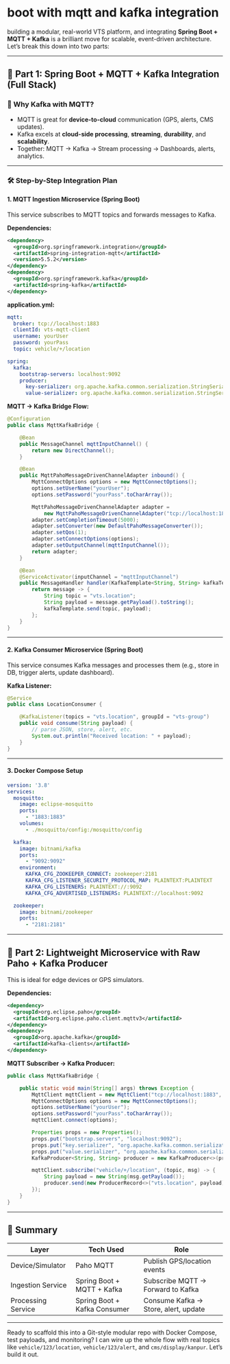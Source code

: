 # boot with mqtt and kafka integration

building a modular, real-world VTS platform, and integrating **Spring Boot + MQTT + Kafka** is a brilliant move for scalable, event-driven architecture. Let’s break this down into two parts:

---

## 🧩 Part 1: Spring Boot + MQTT + Kafka Integration (Full Stack)

### 🎯 Why Kafka with MQTT?

- MQTT is great for **device-to-cloud** communication (GPS, alerts, CMS updates).
- Kafka excels at **cloud-side processing**, **streaming**, **durability**, and **scalability**.
- Together: MQTT → Kafka → Stream processing → Dashboards, alerts, analytics.

---

### 🛠️ Step-by-Step Integration Plan

#### **1. MQTT Ingestion Microservice (Spring Boot)**

This service subscribes to MQTT topics and forwards messages to Kafka.

**Dependencies:**

```xml
<dependency>
  <groupId>org.springframework.integration</groupId>
  <artifactId>spring-integration-mqtt</artifactId>
  <version>5.5.2</version>
</dependency>
<dependency>
  <groupId>org.springframework.kafka</groupId>
  <artifactId>spring-kafka</artifactId>
</dependency>
```

**application.yml:**

```yaml
mqtt:
  broker: tcp://localhost:1883
  clientId: vts-mqtt-client
  username: yourUser
  password: yourPass
  topic: vehicle/+/location

spring:
  kafka:
    bootstrap-servers: localhost:9092
    producer:
      key-serializer: org.apache.kafka.common.serialization.StringSerializer
      value-serializer: org.apache.kafka.common.serialization.StringSerializer
```

**MQTT → Kafka Bridge Flow:**

```java
@Configuration
public class MqttKafkaBridge {

    @Bean
    public MessageChannel mqttInputChannel() {
        return new DirectChannel();
    }

    @Bean
    public MqttPahoMessageDrivenChannelAdapter inbound() {
        MqttConnectOptions options = new MqttConnectOptions();
        options.setUserName("yourUser");
        options.setPassword("yourPass".toCharArray());

        MqttPahoMessageDrivenChannelAdapter adapter =
            new MqttPahoMessageDrivenChannelAdapter("tcp://localhost:1883", "vts-mqtt-client", "vehicle/+/location");
        adapter.setCompletionTimeout(5000);
        adapter.setConverter(new DefaultPahoMessageConverter());
        adapter.setQos(1);
        adapter.setConnectOptions(options);
        adapter.setOutputChannel(mqttInputChannel());
        return adapter;
    }

    @Bean
    @ServiceActivator(inputChannel = "mqttInputChannel")
    public MessageHandler handler(KafkaTemplate<String, String> kafkaTemplate) {
        return message -> {
            String topic = "vts.location";
            String payload = message.getPayload().toString();
            kafkaTemplate.send(topic, payload);
        };
    }
}
```

---

#### **2. Kafka Consumer Microservice (Spring Boot)**

This service consumes Kafka messages and processes them (e.g., store in DB, trigger alerts, update dashboard).

**Kafka Listener:**

```java
@Service
public class LocationConsumer {

    @KafkaListener(topics = "vts.location", groupId = "vts-group")
    public void consume(String payload) {
        // parse JSON, store, alert, etc.
        System.out.println("Received location: " + payload);
    }
}
```

---

#### **3. Docker Compose Setup**

```yaml
version: '3.8'
services:
  mosquitto:
    image: eclipse-mosquitto
    ports:
      - "1883:1883"
    volumes:
      - ./mosquitto/config:/mosquitto/config

  kafka:
    image: bitnami/kafka
    ports:
      - "9092:9092"
    environment:
      KAFKA_CFG_ZOOKEEPER_CONNECT: zookeeper:2181
      KAFKA_CFG_LISTENER_SECURITY_PROTOCOL_MAP: PLAINTEXT:PLAINTEXT
      KAFKA_CFG_LISTENERS: PLAINTEXT://:9092
      KAFKA_CFG_ADVERTISED_LISTENERS: PLAINTEXT://localhost:9092

  zookeeper:
    image: bitnami/zookeeper
    ports:
      - "2181:2181"
```

---

## 🧪 Part 2: Lightweight Microservice with Raw Paho + Kafka Producer

This is ideal for edge devices or GPS simulators.

**Dependencies:**

```xml
<dependency>
  <groupId>org.eclipse.paho</groupId>
  <artifactId>org.eclipse.paho.client.mqttv3</artifactId>
</dependency>
<dependency>
  <groupId>org.apache.kafka</groupId>
  <artifactId>kafka-clients</artifactId>
</dependency>
```

**MQTT Subscriber → Kafka Producer:**

```java
public class MqttKafkaBridge {

    public static void main(String[] args) throws Exception {
        MqttClient mqttClient = new MqttClient("tcp://localhost:1883", "gps-simulator");
        MqttConnectOptions options = new MqttConnectOptions();
        options.setUserName("yourUser");
        options.setPassword("yourPass".toCharArray());
        mqttClient.connect(options);

        Properties props = new Properties();
        props.put("bootstrap.servers", "localhost:9092");
        props.put("key.serializer", "org.apache.kafka.common.serialization.StringSerializer");
        props.put("value.serializer", "org.apache.kafka.common.serialization.StringSerializer");
        KafkaProducer<String, String> producer = new KafkaProducer<>(props);

        mqttClient.subscribe("vehicle/+/location", (topic, msg) -> {
            String payload = new String(msg.getPayload());
            producer.send(new ProducerRecord<>("vts.location", payload));
        });
    }
}
```

---

## 🧠 Summary

| Layer                | Tech Used                     | Role                                  |
|---------------------|-------------------------------|---------------------------------------|
| Device/Simulator     | Paho MQTT                     | Publish GPS/location events           |
| Ingestion Service    | Spring Boot + MQTT + Kafka    | Subscribe MQTT → Forward to Kafka     |
| Processing Service   | Spring Boot + Kafka Consumer  | Consume Kafka → Store, alert, update  |

---

Ready to scaffold this into a Git-style modular repo with Docker Compose, test payloads, and monitoring? I can wire up the whole flow with real topics like `vehicle/123/location`, `vehicle/123/alert`, and `cms/display/kanpur`. Let’s build it out.
